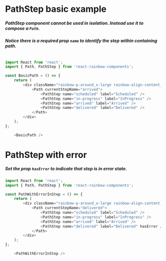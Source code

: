 # PathStep basic example
##### PathStep component cannot be used in isolation. Instead use it to compose a `Path`.
##### Notice there is a required prop `name` to identify the step within containing path.

```js

import React from 'react';
import { Path, PathStep } from 'react-rainbow-components';

const BasicPath = () => {
    return (
        <div className="rainbow-p-around_x-large rainbow-align-content_center">
            <Path currentStepName="arrived">
                <PathStep name="scheduled" label="Scheduled" />
                <PathStep name="in-progress" label="InProgress" />
                <PathStep name="arrived" label="Arrived" />
                <PathStep name="delivered" label="Delivered" />
            </Path>
        </div>
    );
};

    <BasicPath />
```

# PathStep with error
##### Set the prop `hasError` to indicate that step is in error state.

```js
import React from 'react';
import { Path, PathStep } from 'react-rainbow-components';

const PathWithErrorInStep = () => {
    return (
        <div className="rainbow-p-around_x-large rainbow-align-content_center">
            <Path currentStepName="delivered">
                <PathStep name="scheduled" label="Scheduled" />
                <PathStep name="in-progress" label="InProgress" />
                <PathStep name="arrived" label="Arrived" />
                <PathStep name="delivered" label="Delivered" hasError />
            </Path>
        </div>
    );
};

    <PathWithErrorInStep />
```
